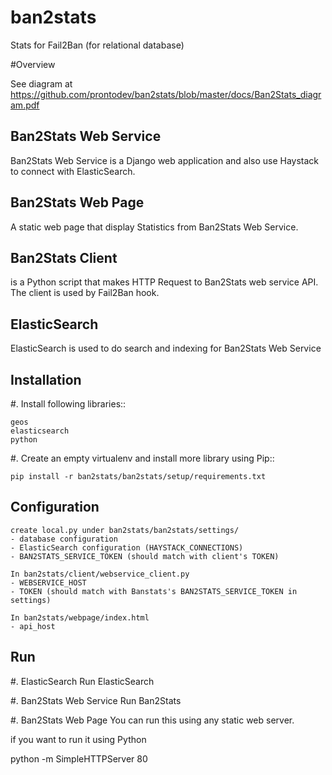 ban2stats
============

Stats for Fail2Ban (for relational database)

#Overview

   See diagram at https://github.com/prontodev/ban2stats/blob/master/docs/Ban2Stats_diagram.pdf

## Ban2Stats Web Service
   Ban2Stats Web Service is a Django web application and also use Haystack to connect with ElasticSearch.

## Ban2Stats Web Page
   A static web page that display Statistics from Ban2Stats Web Service.

## Ban2Stats Client
   is a Python script that makes HTTP Request to Ban2Stats web service API. The client is used by Fail2Ban hook.

## ElasticSearch
   ElasticSearch is used to do search and indexing for Ban2Stats Web Service

Installation
------------

#. Install following libraries::

    geos
    elasticsearch
    python


#. Create an empty virtualenv and install more library using Pip::

    pip install -r ban2stats/ban2stats/setup/requirements.txt


Configuration
-------------

    create local.py under ban2stats/ban2stats/settings/
    - database configuration
    - ElasticSearch configuration (HAYSTACK_CONNECTIONS)
    - BAN2STATS_SERVICE_TOKEN (should match with client's TOKEN)

    In ban2stats/client/webservice_client.py
    - WEBSERVICE_HOST
    - TOKEN (should match with Banstats's BAN2STATS_SERVICE_TOKEN in settings)

    In ban2stats/webpage/index.html
    - api_host

Run
---

#. ElasticSearch
   Run ElasticSearch

#. Ban2Stats Web Service
   Run Ban2Stats

#. Ban2Stats Web Page
   You can run this using any static web server.

   if you want to run it using Python

   python -m SimpleHTTPServer 80



